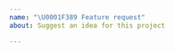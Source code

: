 ```yaml
---
name: "\U0001F389 Feature request"
about: Suggest an idea for this project

---
```


<!--
Please report issues regarding specific projects in their respective issue trackers, e.g.:
 - Pekko HTTP: https://github.com/apache/pekko-http/issues
 - Pekko Connectors: https://github.com/apache/pekko-connectors/issues 
 - Pekko Persistence Cassandra Plugin: https://github.com/apache/pekko-persistence-cassandra/issues
 - ...

Please explain your use case precisely, and if possible provide an example snippet.

Thanks for contributing!
-->
